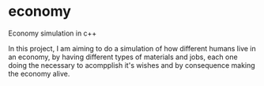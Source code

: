 # economy
Economy simulation in c++

In this project, I am aiming to do a simulation of how different humans live in an economy, by having different types of materials and jobs, each one doing the necessary to acompplish it's wishes and by consequence making the economy alive.
